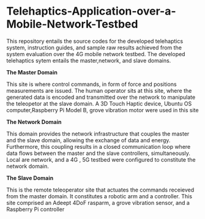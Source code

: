 # Telehaptics-Application-over-a-Mobile-Network-Testbed
This repository entails the  source codes for the developed telehaptics system, instruction guides, and sample raw results achieved from the system evaluation over the 4G mobile network testbed.
The developed telehaptics sytem entails the master,network, and slave domains.

**The Master Domain**


This site is where control commands, in form of force and positions measurements are issued. The human operator sits at this site, where the generated data is encoded and transmitted over the network to manipulate the teleopetor at the slave domain.
A 3D Touch Haptic device, Ubuntu OS computer,Raspberry Pi Model B, grove vibration motor were used in this site

**The Network Domain**

This domain provides the network infrastructure that couples the master and the slave domain, allowing the exchange of data and energy. Furthermore, this coupling results in a closed communication loop where data flows between the master and the slave controllers, simultaneously.
Local are network, and a 4G , 5G testbed were configured to constitute the network domain.

**The Slave Domain**

This is the remote teleoperator site that actuates the commands receieved from the master domain. It constitutes a robotic arm and a controller. This site comprised an Adeept 4DoF rasparm, a grove vibration sensor, and a Raspberry Pi controller

